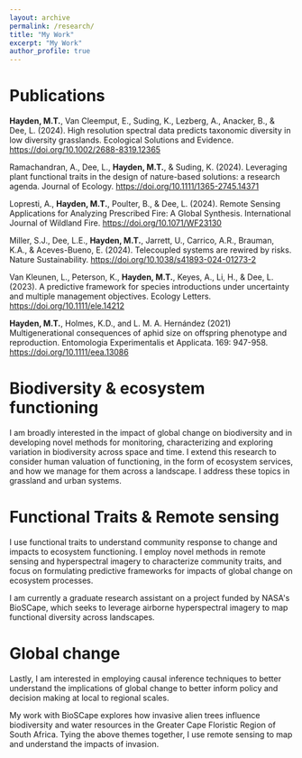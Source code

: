 ```yaml
---
layout: archive
permalink: /research/
title: "My Work"
excerpt: "My Work"
author_profile: true
---
```


Publications
======
**Hayden, M.T.**, Van Cleemput, E., Suding, K., Lezberg, A., Anacker, B., & Dee, L. (2024). High resolution spectral data predicts taxonomic diversity in low diversity grasslands. Ecological Solutions and Evidence. https://doi.org/10.1002/2688-8319.12365

Ramachandran, A., Dee, L., **Hayden, M.T.**, & Suding, K. (2024). Leveraging plant functional traits in the design of nature-based solutions: a research agenda. Journal of Ecology. https://doi.org/10.1111/1365-2745.14371

Lopresti, A., **Hayden, M.T.**, Poulter, B., & Dee, L. (2024). Remote Sensing Applications for Analyzing Prescribed Fire: A Global Synthesis. International Journal of Wildland Fire. https://doi.org/10.1071/WF23130

Miller, S.J., Dee, L.E., **Hayden, M.T.**, Jarrett, U., Carrico, A.R., Brauman, K.A., & Aceves-Bueno, E. (2024). Telecoupled systems are rewired by risks. Nature Sustainability. https://doi.org/10.1038/s41893-024-01273-2

Van Kleunen, L., Peterson, K., **Hayden, M.T.**, Keyes, A., Li, H., & Dee, L. (2023). A predictive framework for species introductions under uncertainty and multiple management objectives. Ecology Letters. https://doi.org/10.1111/ele.14212

**Hayden, M.T.**, Holmes, K.D., and L. M. A. Hernández (2021) Multigenerational consequences of aphid size on offspring phenotype and reproduction. Entomologia Experimentalis et Applicata. 169: 947-958. https://doi.org/10.1111/eea.13086 

Biodiversity & ecosystem functioning
======

I am broadly interested in the impact of global change on biodiversity and in developing novel methods for monitoring, characterizing and exploring variation in biodiversity across space and time. I extend this research to consider human valuation of functioning, in the form of ecosystem services, and how we manage for them across a landscape. I address these topics in grassland and urban systems.

Functional Traits & Remote sensing
======

I use functional traits to understand community response to change and impacts to ecosystem functioning. I employ novel methods in remote sensing and hyperspectral imagery to characterize community traits, and focus on formulating predictive frameworks for impacts of global change on ecosystem processes.

I am currently a graduate research assistant on a project funded by NASA's BioSCape, which seeks to leverage airborne hyperspectral imagery to map functional diversity across landscapes.

Global change
======

Lastly, I am interested in employing causal inference techniques to better understand the implications of global change to better inform policy and decision making at local to regional scales. 

My work with BioSCape explores how invasive alien trees influence biodiversity and water resources in the Greater Cape Floristic Region of South Africa. Tying the above themes together, I use remote sensing to map and understand the impacts of invasion.
